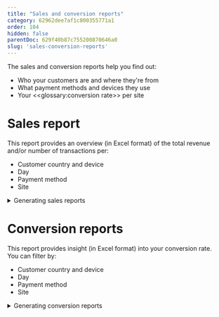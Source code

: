 ```yaml
---
title: "Sales and conversion reports"
category: 62962dee7af1c800355771a1
order: 104
hidden: false
parentDoc: 629f40b87c755200870646a0
slug: 'sales-conversion-reports'
---
```


The sales and conversion reports help you find out:

- Who your customers are and where they're from
- What payment methods and devices they use
- Your <<glossary:conversion rate>> per site

# Sales report

This report provides an overview (in Excel format) of the total revenue and/or number of transactions per:

- Customer country and device
- Day
- Payment method
- Site

<details id="generating-sales-reports">
<summary>Generating sales reports</summary>
<br>

1. Sign in to your [MultiSafepay dashboard](https://merchant.multisafepay.com).
2. Go to **Reports** > **Advanced reporting** > **Site**.
3. Under **Date**, select the date range you want the report to cover.
4. If relevant, specify one or two sites under **Site** and **Site 2**.
5. To download, click **XLS** or **XLSX**. 

</details >

# Conversion reports

This report provides insight (in Excel format) into your conversion rate.  
You can filter by:

- Customer country and device
- Day
- Payment method
- Site

<details id="generating-conversion-reports">
<summary>Generating conversion reports</summary>
<br>

1. Sign in to your [MultiSafepay dashboard](https://merchant.multisafepay.com).
2. Go to **Reports** > **Advanced reporting** > **Credit cards conversion**.
    - Under **Date**, select the date range you want the report to cover.
    - Under **Currency**, select the relevant currency.
    - Under **Site** and **Site 2**, specify one or two sites (if relevant).
3. To download, click **XLS** or **XLSX**. 
4. Click **Execute report**.

</details >
